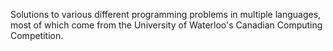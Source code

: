 Solutions to various different programming problems in multiple languages, most of which come from the University of Waterloo's Canadian Computing Competition. 